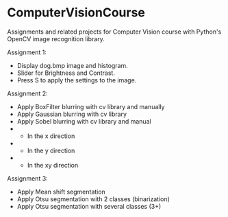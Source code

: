 # ComputerVisionCourse
Assignments and related projects for Computer Vision course with Python's OpenCV image recognition library.

Assignment 1: 
* Display dog.bmp image and histogram. 
* Slider for Brightness and Contrast. 
* Press S to apply the settings to the image.

Assignment 2:
* Apply BoxFilter blurring with cv library and manually
* Apply Gaussian blurring with cv library
* Apply Sobel blurring with cv library and manual
* * In the x direction
* * In the y direction
* * In the xy direction

Assignment 3:
* Apply Mean shift segmentation
* Apply Otsu segmentation with 2 classes (binarization)
* Apply Otsu segmentation with several classes (3+)
